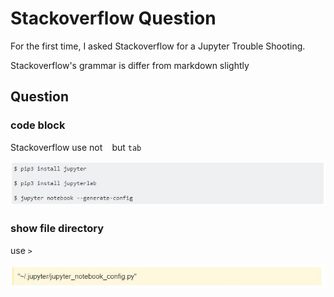 # Stackoverflow Question

For the first time, I asked Stackoverflow for a Jupyter Trouble Shooting.

Stackoverflow's grammar is differ from markdown slightly

## Question 

### code block

Stackoverflow use not ``` ``` but `tab`

![directory](./assets/images/stackoverflow-code-block.JPG)


### show file directory

use `>`

![directory](./assets/images/stackoverflow-directory.JPG)


